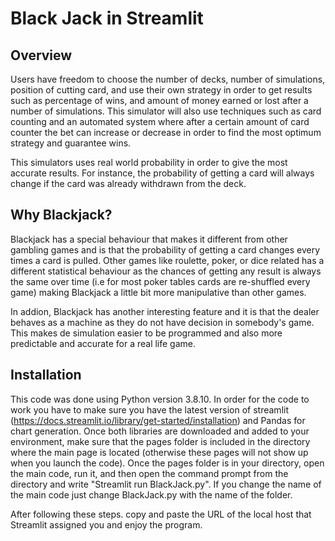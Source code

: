 # Black Jack in Streamlit

## Overview
Users have freedom to choose the number of decks, number of simulations, position of cutting card, and use their own strategy in order to get results such as percentage of wins, and amount of money earned or lost after a number of simulations. This simulator will also use techniques such as card counting and an automated system where after a certain amount of card counter the bet can increase or decrease in order to find the most optimum strategy and guarantee wins.

This simulators uses real world probability in order to give the most accurate results. For instance, the probability of getting a card will always change if the card was already withdrawn from the deck.

## Why Blackjack?

Blackjack has a special behaviour that makes it different from other gambling games and is that the probability of getting a card changes every times a card is pulled. Other games like roulette, poker, or dice related has a different statistical behaviour as the chances of getting any result is always the same over time (i.e for most poker tables cards are re-shuffled every game) making Blackjack a little bit more manipulative than other games.

In addion, Blackjack has another interesting feature and it is that the dealer behaves as a machine as they do not have decision in somebody's game. This makes de simulation easier to be programmed and also more predictable and accurate for a real life game.

## Installation

This code was done using Python version 3.8.10. In order for the code to work you have to make sure you have the latest version of streamlit (https://docs.streamlit.io/library/get-started/installation) and Pandas for chart generation. Once both libraries are downloaded and added to your environment, make sure that the pages folder is included in the directory where the main page is located (otherwise these pages will not show up when you launch the code). Once the pages folder is in your directory, open the main code, run it, and then open the command prompt from the directory and write "Streamlit run BlackJack.py". If you change the name of the main code just change BlackJack.py with the name of the folder.

After following these steps. copy and paste the URL of the local host that Streamlit assigned you and enjoy the program.
